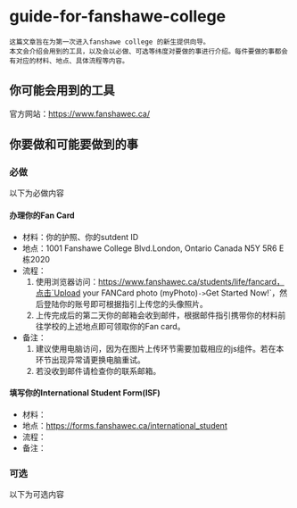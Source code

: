 # guide-for-fanshawe-college
    这篇文章旨在为第一次进入fanshawe college 的新生提供向导。
    本文会介绍会用到的工具，以及会以必做、可选等纬度对要做的事进行介绍。每件要做的事都会有对应的材料、地点、具体流程等内容。
## 你可能会用到的工具
官方网站：https://www.fanshawec.ca/

## 你要做和可能要做到的事
### 必做
以下为必做内容
#### 办理你的Fan Card
- 材料：你的护照、你的sutdent ID
- 地点：1001 Fanshawe College Blvd.London, Ontario Canada N5Y 5R6 E栋2020
- 流程：
  1. 使用浏览器访问：https://www.fanshawec.ca/students/life/fancard，点击`Upload your FANCard photo (myPhoto)` -> `Get Started Now!`，然后登陆你的账号即可根据指引上传您的头像照片。
  2. 上传完成后的第二天你的邮箱会收到邮件，根据邮件指引携带你的材料前往学校的上述地点即可领取你的Fan card。
- 备注：
  1. 建议使用电脑访问，因为在图片上传环节需要加载相应的js组件。若在本环节出现异常请更换电脑重试。
  2. 若没收到邮件请检查你的联系邮箱。
#### 填写你的International Student Form(ISF)
- 材料：
- 地点：https://forms.fanshawec.ca/international_student
- 流程：
- 备注：
### 可选
以下为可选内容